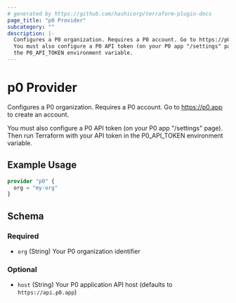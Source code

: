 ```yaml
---
# generated by https://github.com/hashicorp/terraform-plugin-docs
page_title: "p0 Provider"
subcategory: ""
description: |-
  Configures a P0 organization. Requires a P0 account. Go to https://p0.app to create an account.
  You must also configure a P0 API token (on your P0 app "/settings" page). Then run Terraform with your API token in
  the P0_API_TOKEN environment variable.
---
```


# p0 Provider

Configures a P0 organization. Requires a P0 account. Go to https://p0.app to create an account.

You must also configure a P0 API token (on your P0 app "/settings" page). Then run Terraform with your API token in
the P0_API_TOKEN environment variable.

## Example Usage

```terraform
provider "p0" {
  org = "my-org"
}
```

<!-- schema generated by tfplugindocs -->
## Schema

### Required

- `org` (String) Your P0 organization identifier

### Optional

- `host` (String) Your P0 application API host (defaults to `https://api.p0.app`)
